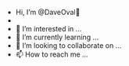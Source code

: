 -   Hi, I’m @DaveOval👋
- 
- 👀 I’m interested in ...
- 🌱 I’m currently learning ...
- 💞️ I’m looking to collaborate on ...
- 📫 How to reach me ...

<!---
DaveOval/DaveOval is a ✨ special ✨ repository because its `README.md` (this file) appears on your GitHub profile.
You can click the Preview link to take a look at your changes.
--->
